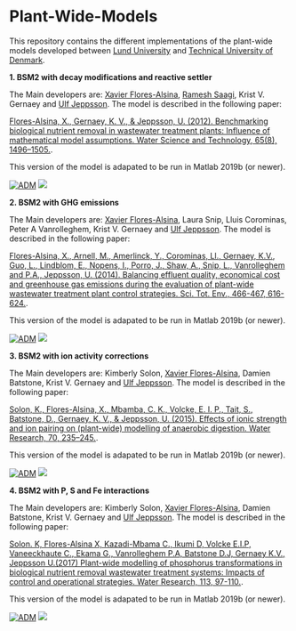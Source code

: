 # Plant-Wide-Models

This repository contains the different implementations of the plant-wide models developed between [Lund University](https://www.iea.lth.se/) and [Technical University of Denmark](https://www.kt.dtu.dk/english/research/prosys).  

<strong>1. BSM2 with decay modifications and reactive settler </strong>  

The Main developers are: [Xavier Flores-Alsina](https://github.com/xfalsina), [Ramesh Saagi](https://github.com/rsaagi), Krist V. Gernaey and [Ulf Jeppsson](https://github.com/ulfjeppsson). The model is described in the following paper: 

[Flores-Alsina, X., Gernaey, K. V., & Jeppsson, U. (2012). Benchmarking biological nutrient removal in wastewater treatment plants: Influence of mathematical model assumptions. Water Science and Technology, 65(8), 1496–1505.](https://doi.org/10.2166/wst.2012.039).


This version of the model is adapated to be run in Matlab 2019b (or newer).

[![ADM](https://img.shields.io/badge/DOWNLOAD%20BSM2%20with%20decay%20modifications%20and%20reactive%20settler-990000?style=for-the-badge)](https://github.com/wwtmodels/Plant-Wide-Models/releases/download/BSM2_decay_reactivesettler/BSM2_decay_reactivesettler.zip) [![](https://img.shields.io/github/downloads/wwtmodels/Plant-Wide-Models/BSM2_decay_reactivesettler/total?color=990000&label=Downloads&style=for-the-badge)](https://github.com/wwtmodels/Plant-Wide-Models) 

<strong>2. BSM2 with GHG emissions </strong>  

The Main developers are: [Xavier Flores-Alsina](https://github.com/xfalsina), Laura Snip, Lluis Corominas, Peter A Vanrolleghem, Krist V. Gernaey and [Ulf Jeppsson](https://github.com/ulfjeppsson). The model is described in the following paper: 

[Flores-Alsina, X., Arnell, M., Amerlinck, Y., Corominas, Ll., Gernaey, K.V., Guo, L., Lindblom, E., Nopens, I., Porro, J., Shaw, A., Snip, L., Vanrolleghem and P.A., Jeppsson, U. (2014). Balancing effluent quality, economical cost and greenhouse gas emissions during the evaluation of plant-wide wastewater treatment plant control strategies. Sci. Tot. Env., 466-467, 616-624.](https://doi.org/10.1016/j.scitotenv.2013.07.046). 

This version of the model is adapated to be run in Matlab 2019b (or newer).

[![ADM](https://img.shields.io/badge/DOWNLOAD%20BSM2%20with%20GHG%20emissions-990000?style=for-the-badge)](https://github.com/wwtmodels/Plant-Wide-Models/releases/download/v3/BSM2.with.GHG.emissions.zip) [![](https://img.shields.io/github/downloads/wwtmodels/Plant-Wide-Models/v3/total?color=990000&label=Downloads&style=for-the-badge)](https://github.com/wwtmodels/Plant-Wide-Models) 


<strong>3. BSM2 with ion activity corrections </strong>  

The Main developers are: Kimberly Solon, [Xavier Flores-Alsina](https://github.com/xfalsina), Damien Batstone, Krist V. Gernaey and [Ulf Jeppsson](https://github.com/ulfjeppsson). The model is described in the following paper: 

[Solon, K., Flores-Alsina, X., Mbamba, C. K., Volcke, E. I. P., Tait, S., Batstone, D., Gernaey, K. V., & Jeppsson, U. (2015). Effects of ionic strength and ion pairing on (plant-wide) modelling of anaerobic digestion. Water Research, 70, 235–245.](https://doi.org/10.1016/j.watres.2014.11.035). 

This version of the model is adapated to be run in Matlab 2019b (or newer).

[![ADM](https://img.shields.io/badge/DOWNLOAD%20BSM2%20with%20P%20S%20Fe%20interactions-990000?style=for-the-badge)](https://github.com/wwtmodels/Plant-Wide-Models/releases/download/BSM2_ionactivity/BSM2_ionactivity.zip) [![](https://img.shields.io/github/downloads/wwtmodels/Plant-Wide-Models/BSM2_ionactivity/total?color=990000&label=Downloads&style=for-the-badge)](https://github.com/wwtmodels/Plant-Wide-Models) 

<strong>4. BSM2 with P, S and Fe interactions </strong>  

The Main developers are: Kimberly Solon, [Xavier Flores-Alsina](https://github.com/xfalsina), Damien Batstone, Krist V. Gernaey and [Ulf Jeppsson](https://github.com/ulfjeppsson). The model is described in the following paper: 

[Solon. K, Flores-Alsina X, Kazadi-Mbama C., Ikumi D, Volcke E.I.P, Vaneeckhaute C., Ekama G., Vanrolleghem P.A, Batstone D.J, Gernaey K.V., Jeppsson U.(2017) Plant-wide modelling of phosphorus transformations in biological nutrient removal wastewater treatment systems: Impacts of control and operational strategies. Water Research, 113, 97-110.](https://doi.org/10.1016/j.watres.2017.02.007). 

This version of the model is adapated to be run in Matlab 2019b (or newer).

[![ADM](https://img.shields.io/badge/DOWNLOAD%20BSM2%20with%20ion%20activity%20corrections-990000?style=for-the-badge)](https://github.com/wwtmodels/Plant-Wide-Models/releases/download/BSM2_ionactivity/BSM2_ionactivity.zip) [![](https://img.shields.io/github/downloads/wwtmodels/Plant-Wide-Models/BSM2_ionactivity/total?color=990000&label=Downloads&style=for-the-badge)](https://github.com/wwtmodels/Plant-Wide-Models) 


